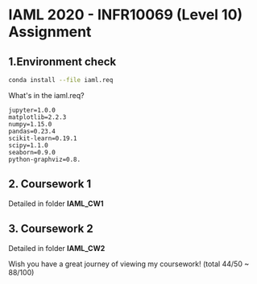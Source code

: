 # IAML 2020 - INFR10069 (Level 10) Assignment


## 1.Environment check
```bash
conda install --file iaml.req
```
  What's in the iaml.req?
  ```
  jupyter=1.0.0
  matplotlib=2.2.3
  numpy=1.15.0
  pandas=0.23.4
  scikit-learn=0.19.1
  scipy=1.1.0
  seaborn=0.9.0
  python-graphviz=0.8.
  ```


## 2. Coursework 1
Detailed in folder **IAML_CW1**




## 3. Coursework 2 
Detailed in folder **IAML_CW2**


Wish you have a great journey of viewing my coursework!  (total 44/50 ~ 88/100)
